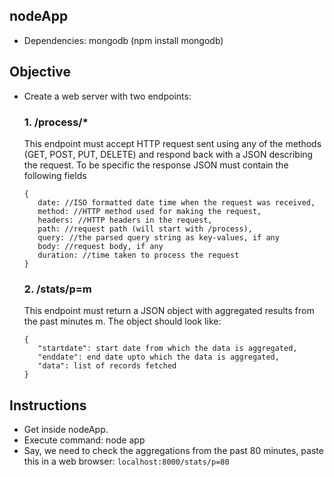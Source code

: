 ## nodeApp
   - Dependencies: mongodb (npm install mongodb)

## Objective
   - Create a web server with two endpoints:
     ### 1. /process/*
     This endpoint must accept HTTP request sent using any of the methods (GET, POST, PUT, DELETE) and respond back with a JSON describing the request. 
     To be specific the response JSON must contain the following fields
     ```
     {
        date: //ISO formatted date time when the request was received,
        method: //HTTP method used for making the request,
        headers: //HTTP headers in the request,
        path: //request path (will start with /process),
        query: //the parsed query string as key-values, if any
        body: //request body, if any
        duration: //time taken to process the request
     }
     ```
      
     ### 2. /stats/p=m
     This endpoint must return a JSON object with aggregated results from the past minutes m.
     The object should look like:
     ```
     {
        "startdate": start date from which the data is aggregated,
        "enddate": end date upto which the data is aggregated,
        "data": list of records fetched
     }
     ```
 ## Instructions
   - Get inside nodeApp.
   - Execute command: node app
   - Say, we need to check the aggregations from the past 80 minutes, paste this in a web browser: `localhost:8000/stats/p=80`
